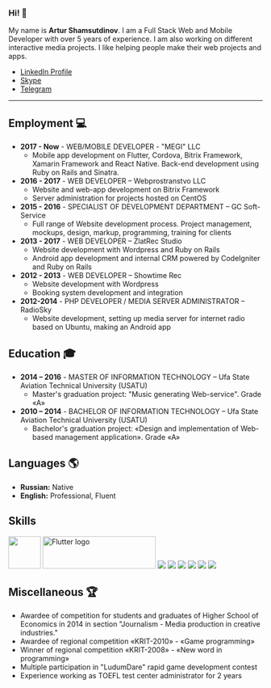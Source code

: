 ### Hi! 👋

My name is **Artur Shamsutdinov**. 
I am a Full Stack Web and Mobile Developer with over 5 years of experience. I am also working on different interactive media projects. I like helping people make their web projects and apps.

- [LinkedIn Profile](http://linkedin.com/in/rocketstorm)
- [Skype](skype:rocketstormweb)
- [Telegram](https://telegram.me/roketpik)

---

## Employment 💻

- **2017 - Now** - WEB/MOBILE DEVELOPER - "MEGI" LLC
    - Mobile app development on Flutter, Cordova, Bitrix Framework, Xamarin Framework and React Native. Back-end development using Ruby on Rails and Sinatra.
- **2016 - 2017** - WEB DEVELOPER – Webprostranstvo LLC
    - Website and web-app development on Bitrix Framework
    - Server administration for projects hosted on CentOS
- **2015 - 2016** - SPECIALIST OF DEVELOPMENT DEPARTMENT – GC Soft-Service
    - Full range of Website development process. Project management, mockups, design, markup, programming, training for clients
- **2013 - 2017** - WEB DEVELOPER – ZlatRec Studio
    - Website development with Wordpress and Ruby on Rails
    - Android app development and internal CRM powered by CodeIgniter and Ruby on Rails
- **2012 - 2013** - WEB DEVELOPER – Showtime Rec
    - Website development with Wordpress
    - Booking system development and integration
- **2012-2014** - PHP DEVELOPER / MEDIA SERVER ADMINISTRATOR – RadioSky
    - Website development, setting up media server for internet radio based on Ubuntu, making an Android app
    
## Education 🎓

- **2014 – 2016** - MASTER OF INFORMATION TECHNOLOGY – Ufa State Aviation Technical University (USATU)
    - Master's graduation project: "Music generating Web-service". Grade «A»
- **2010 – 2014** - BACHELOR OF INFORMATION TECHNOLOGY – Ufa State Aviation Technical University (USATU)
    - Bachelor's graduation project: «Design and implementation of Web-based management application». Grade «A»
    
## Languages 🌎

- **Russian:** Native
- **English:** Professional, Fluent

## Skills
<img src="https://upload.wikimedia.org/wikipedia/commons/7/7e/Dart-logo.png" height="64"/>  <img alt="Flutter logo" height="64" width="224" src="https://flutter.dev/assets/flutter-lockup-1caf6476beed76adec3c477586da54de6b552b2f42108ec5bc68dc63bae2df75.png" integrity="sha256-HK9kdr7tdq3sPEd1htpU3mtVKy9CEI7FvGjcY7ri33U=" crossorigin="anonymous"> <img src="https://icongr.am/devicon/android-original.svg?size=64&color=currentColor"/> <img src="https://icongr.am/devicon/apple-original.svg?size=64&color=000000"/> <img src="https://icongr.am/devicon/linux-original.svg?size=64&color=000000"/> <img src="https://icongr.am/devicon/ruby-original.svg?size=64&color=000000"/> <img src="https://icongr.am/devicon/swift-original.svg?size=64&color=000000"/> <img src="https://icongr.am/devicon/git-original.svg?size=64&color=000000"/> 

## Miscellaneous 🏆

- Awardee of competition for students and graduates of Higher School of Economics in 2014 in section "Journalism - Media production in creative industries."
- Awardee of regional competition «KRIT-2010» - «Game programming»
- Winner of regional competition «KRIT-2008» - «New word in programming»
- Multiple participation in "LudumDare" rapid game development contest
- Experience working as TOEFL test center administrator for 2 years
